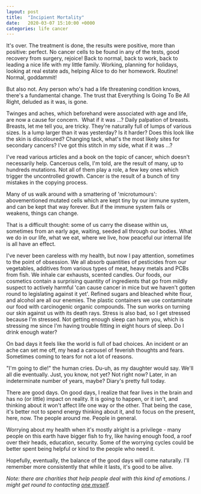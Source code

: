 ```yaml
---
layout: post
title:  "Incipient Mortality"
date:   2020-03-07 15:10:00 +0000
categories: life cancer
---
```

It's over. The treatment is done, the results were positive, more than positive: perfect. No cancer cells to be found in any of the tests, good recovery from surgery, rejoice!
Back to normal, back to work, back to leading a nice life with my little family. Working, planning for holidays, looking at real estate ads, helping Alice to do her homework. Routine! Normal, goddammit!

But also not. Any person who's had a life threatening condition knows, there's a fundamental change. The trust that Everything Is Going To Be All Right, deluded as it was, is gone.

Twinges and aches, which beforehand were associated with age and life, are now a cause for concern.  What if it was ...? Daily palpation of breasts. Breasts, let me tell you, are tricky. They're naturally full of lumps of various sizes. Is a lump larger than it was yesterday? Is it harder? Does this look like the skin is discoloured? Changing tack, what's the most likely sites for secondary cancers? I've got this stitch in my side, what if it was ...?

I've read various articles and a book on the topic of cancer, which doesn't necessarily help. Cancerous cells, I'm told, are the result of many, up to hundreds mutations. Not all of them play a role, a few key ones which trigger the uncontrolled growth. Cancer is the result of a bunch of tiny mistakes in the copying process.

Many of us walk around with a smattering of 'microtumours': abovementioned mutated cells which are kept tiny by our immune system, and can be kept that way forever. But if the immune system fails or weakens, things can change.

That is a difficult thought: some of us carry the disease within us, sometimes from an early age, waiting, seeded all through our bodies. What we do in our life, what we eat, where we live, how peaceful our internal life is all have an effect.

I've never been careless with my health, but now I pay attention, sometimes to the point of obsession. We all absorb quantities of pesticides from our vegetables, additives from various types of meat, heavy metals and PCBs from fish. We inhale car exhausts, scented candles. Our foods, our cosmetics contain a surprising quantity of ingredients that go from mildly suspect to actively harmful 'can cause cancer in mice but we haven't gotten round to legislating against it yet'.
Refined sugars and bleached white flour, and alcohol are all our enemies. The plastic containers we use contaminate our food with carcinogenic organic compounds.  The sun works on turning our skin against us with its death rays.
Stress is also bad, so I get stressed because I'm stressed. Not getting enough sleep can harm you, which is stressing me since I'm having trouble fitting in eight hours of sleep. Do I drink enough water?

On bad days it feels like the world is full of bad choices. An incident or an ache can set me off, my head a carousel of feverish thoughts and fears. Sometimes coming to tears for not a lot of reasons.

"I'm going to die!" the human cries. Du-uh, as my daughter would say. We'll all die eventually. Just, you know, not yet? Not right now? Later, in an indeterminate number of years, maybe? Diary's pretty full today.

There are good days. On good days, I realize that fear lives in the brain and has no (or little) impact on reality. It is going to happen, or it isn't, and thinking about it won't affect life one way or the other. That being the case, it's better not to spend energy thinking about it, and to focus on the present, here, now. The people around me. People in general.

Worrying about my health when it's mostly alright is a privilege - many people on this earth have bigger fish to fry, like having enough food, a roof over their heads, education, security. Some of the worrying cycles could be better spent being helpful or kind to the people who need it.

Hopefully, eventually, the balance of the good days will come naturally. I'll remember more consistently that while it lasts, it's good to be alive.

*Note: there are charities that help people deal with this kind of emotions. I might get round to contacting [one myself](https://www.pennybrohn.org.uk/).*
